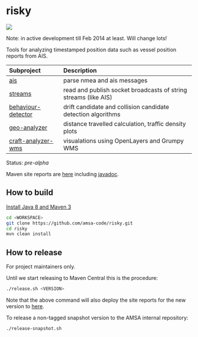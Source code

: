 risky
=====
<a href="https://travis-ci.org/amsa-code/risky"><img src="https://travis-ci.org/amsa-code/risky.svg"/></a>

Note: in active development till Feb 2014 at least. Will change lots!

Tools for analyzing timestamped position data such as vessel position reports from AIS.

| Subproject         | Description |
|:-------------------|:------------|
| [ais](ais) | parse nmea and ais messages
| [streams](streams) | read and publish socket broadcasts of string streams (like AIS)
| [behaviour-detector](behaviour-detector) | drift candidate and collision candidate detection algorithms
| [geo-analyzer](geo-analyzer) | distance travelled calculation, traffic density plots
| [craft-analyzer-wms](craft-analyzer-wms) | visualations using OpenLayers and Grumpy WMS

Status: *pre-alpha*

Maven site reports are [here](http://amsa-code.github.io/risky/index.html) including [javadoc](http://amsa-code.github.io/risky/apidocs/index.html).

How to build
----------------
[Install Java 8 and Maven 3](https://github.com/amsa-code/risky/wiki/Install-Java-and-Maven)

```bash
cd <WORKSPACE>
git clone https://github.com/amsa-code/risky.git
cd risky
mvn clean install
```

How to release
---------------
For project maintainers only.

Until we start releasing to Maven Central this is the procedure:

```bash
./release.sh <VERSION>
```

Note that the above command will also deploy the site reports for the new version to [here](http://amsa-code.github.io/risky/index.html).

To release a non-tagged snapshot version to the AMSA internal repository:

```bash
./release-snapshot.sh
```
